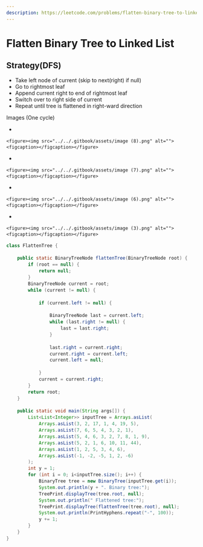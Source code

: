 ```yaml
---
description: https://leetcode.com/problems/flatten-binary-tree-to-linked-list/
---
```


# Flatten Binary Tree to Linked List

## Strategy(DFS)

* Take left node of current (skip to next(right) if null)
* Go to rightmost leaf
* Append current right to end of rightmost leaf
* Switch over to right side of current
* Repeat until tree is flattened in right-ward direction



Images (One cycle)

*

    <figure><img src="../../.gitbook/assets/image (8).png" alt=""><figcaption></figcaption></figure>
*

    <figure><img src="../../.gitbook/assets/image (7).png" alt=""><figcaption></figcaption></figure>
*

    <figure><img src="../../.gitbook/assets/image (6).png" alt=""><figcaption></figcaption></figure>
*

    <figure><img src="../../.gitbook/assets/image (3).png" alt=""><figcaption></figcaption></figure>

```java
class FlattenTree {
	
	public static BinaryTreeNode flattenTree(BinaryTreeNode root) {
		if (root == null) {
			return null;
		}
		BinaryTreeNode current = root;
		while (current != null) {
			
			if (current.left != null) {
				
				BinaryTreeNode last = current.left;
				while (last.right != null) {
					last = last.right;
				}

				last.right = current.right;
				current.right = current.left;
				current.left = null;

			}
			current = current.right;
		}
		return root;
	}

	public static void main(String args[]) {
		List<List<Integer>> inputTree = Arrays.asList(
			Arrays.asList(3, 2, 17, 1, 4, 19, 5),
			Arrays.asList(7, 6, 5, 4, 3, 2, 1),
			Arrays.asList(5, 4, 6, 3, 2, 7, 8, 1, 9),
			Arrays.asList(5, 2, 1, 6, 10, 11, 44),
			Arrays.asList(1, 2, 5, 3, 4, 6),
			Arrays.asList(-1, -2, -5, 1, 2, -6)
		);
		int y = 1;
		for (int i = 0; i<inputTree.size(); i++) {
			BinaryTree tree = new BinaryTree(inputTree.get(i));
			System.out.println(y + ". Binary tree:");
			TreePrint.displayTree(tree.root, null);
			System.out.println(" Flattened tree:");
			TreePrint.displayTree(flattenTree(tree.root), null);
			System.out.println(PrintHyphens.repeat("-", 100));
			y += 1;
		}
	}
}
```
